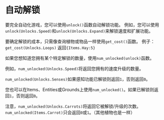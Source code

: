 # 自动解锁
要完全自动化游戏，您可以使用`unlock()`函数自动解锁功能。
例如，您可以使用`unlock(Unlocks.Speed)`和`unlock(Unlocks.Expand)`来解锁速度和扩展功能。

要确定解锁的成本，只需像查询植物或物品一样使用`get_cost()`函数。
例子：
`get_cost(Unlocks.Loops)`
返回`{Items.Hay:5}`

如果您想知道您拥有某个特定解锁的数量，使用`num_unlocked(unlock)`函数。

例如，`num_unlocked(Unlocks.Speed)`将返回您拥有的速度升级的数量。

`num_unlocked(Unlocks.Senses)`如果感知功能已解锁则返回`1`，否则返回`0`。

您也可以在Items、Entities或Grounds上使用`num_unlocked()`。如果已解锁则返回`1`，否则返回`0`。

注意，`num_unlocked(Unlocks.Carrots)`将返回它被解锁/升级的次数。
`num_unlocked(Items.Carrot)`只会返回`0`或`1`。（其他植物也是一样）